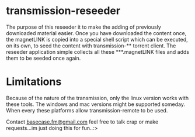 # transmission-reseeder
The purpose of this reseeder it to make the adding of previously downloaded material easier.
Once you have downloaded the content once, the magnetLINK is copied into a special shell script
which can be executed, on its own, to seed the content with transmission-** torrent client.
The reseeder application simple collects all these ***.magnetLINK files and adds them to be seeded once again.

# Limitations
Because of the nature of the transmission, only the linux version works with these tools. The windows
and mac versions might be supported someday. When every these platforms allow transmission-remote to be used.

Contact
basecase.fm@gmail.com
feel free to talk crap or make requests...im just doing this for fun..:>
